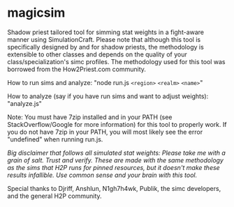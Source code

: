 # magicsim
Shadow priest tailored tool for simming stat weights in a fight-aware manner using SimulationCraft. Please note that although this tool is specifically designed by and for shadow priests, the methodology is extensible to other classes and depends on the quality of your class/specialization's simc profiles. The methodology used for this tool was borrowed from the How2Priest.com community.

How to run sims and analyze: "node run.js `<region>` `<realm>` `<name>`"

How to analyze (say if you have run sims and want to adjust weights): "analyze.js"

Note: You must have 7zip installed and in your PATH (see StackOverflow/Google for more information) for this tool to properly work. If you do not have 7zip in your PATH, you will most likely see the error "undefined" when running run.js.

*Big disclaimer that follows all simulated stat weights: Please take me with a grain of salt. Trust and verify. These are made with the same methodology as the sims that H2P runs for pinned resources, but it doesn't make these results infallible. Use common sense and your brain with this tool.*

Special thanks to Djriff, Anshlun, N1gh7h4wk, Publik, the simc developers, and the general H2P community.
